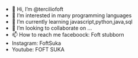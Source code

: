 - 👋 Hi, I’m @terciliofoft
- 👀 I’m interested in many  programming languages
- 🌱 I’m currently learning javascript,python,java,sql
- 💞️ I’m looking to collaborate on ...
- 📫 How to reach me faceboock: Foft stubborn
- Instagram: FoftSuka
- Youtube: FOFT SUKA

<!---
terciliofoft/terciliofoft is a ✨ special ✨ repository because its `README.md` (this file) appears on your GitHub profile.
You can click the Preview link to take a look at your changes.
--->
